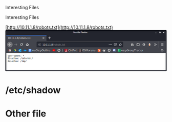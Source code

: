 Interesting Files

Interesting Files

[http://10.11.1.8/robots.txt](http://10.11.1.8/robots.txt)
![505accb023ee6afe9937d53e04c8632e.png](../../../_resources/3b95c6ecb2224957b91105890a53115b.png)



# /etc/shadow


# Other file